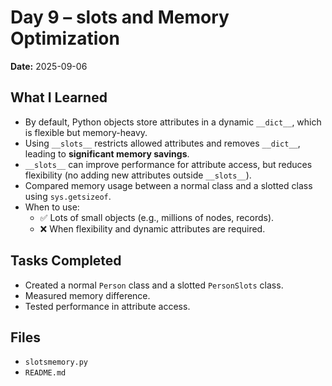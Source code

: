 # Day 9 – __slots__ and Memory Optimization

**Date:** 2025-09-06  

## What I Learned
- By default, Python objects store attributes in a dynamic `__dict__`, which is flexible but memory-heavy.  
- Using `__slots__` restricts allowed attributes and removes `__dict__`, leading to **significant memory savings**.  
- `__slots__` can improve performance for attribute access, but reduces flexibility (no adding new attributes outside `__slots__`).  
- Compared memory usage between a normal class and a slotted class using `sys.getsizeof`.  
- When to use:
  - ✅ Lots of small objects (e.g., millions of nodes, records).  
  - ❌ When flexibility and dynamic attributes are required.  

## Tasks Completed
- Created a normal `Person` class and a slotted `PersonSlots` class.  
- Measured memory difference.  
- Tested performance in attribute access.  

## Files
- `slotsmemory.py`  
- `README.md`
